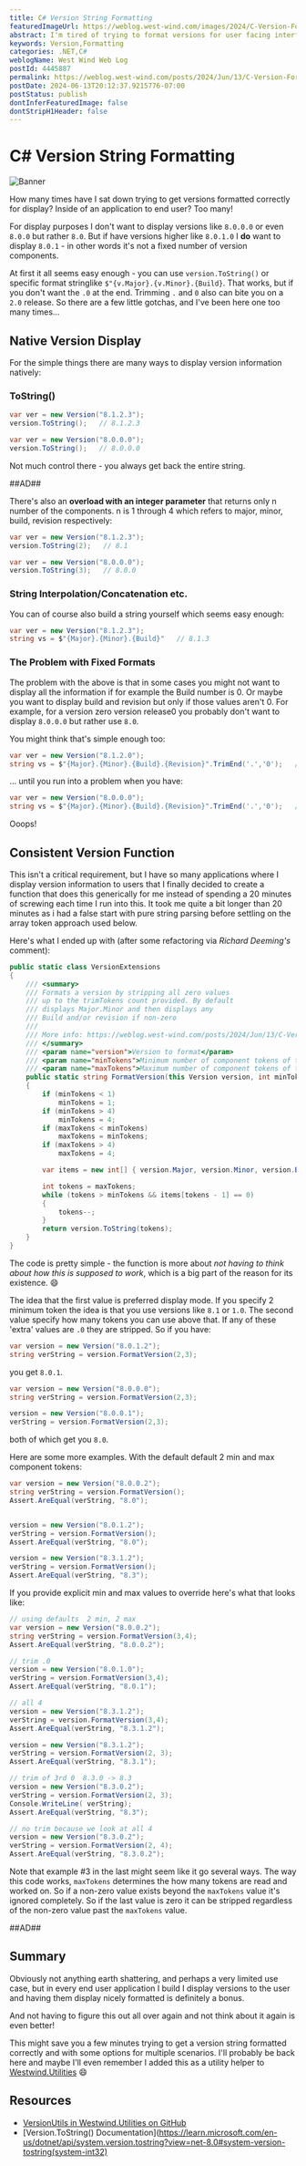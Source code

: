 ```yaml
---
title: C# Version String Formatting
featuredImageUrl: https://weblog.west-wind.com/images/2024/C-Version-Formatting/Banner.jpg
abstract: I'm tired of trying to format versions for user facing interfaces after fumbling with it again and again. In this short post I show a small helper extension method that lets you configure how to form user friendly version strings to display to end users.
keywords: Version,Formatting
categories: .NET,C#
weblogName: West Wind Web Log
postId: 4445887
permalink: https://weblog.west-wind.com/posts/2024/Jun/13/C-Version-Formatting
postDate: 2024-06-13T20:12:37.9215776-07:00
postStatus: publish
dontInferFeaturedImage: false
dontStripH1Header: false
---
```

# C# Version String Formatting

![Banner](Banner.jpg)

How many times have I sat down trying to get versions formatted correctly for display? Inside of an application to end user? Too many!

For display purposes I don't want to display versions like `8.0.0.0` or even `8.0.0` but rather `8.0`. But if have versions higher like `8.0.1.0` I **do** want to display `8.0.1` - in other words it's not a fixed number of version components. 

At first it all seems easy enough - you can use `version.ToString()` or specific format stringlike  `$"{v.Major}.{v.Minor}.{Build}`. That works, but if you don't want the `.0` at the end. Trimming `.` and `0` also can bite you on a `2.0` release. So there are a few little gotchas, and I've been here one too many times...

## Native Version Display
For the simple things there are many ways to display version information natively:

### ToString()

```cs
var ver = new Version("8.1.2.3");
version.ToString();   // 8.1.2.3

var ver = new Version("8.0.0.0");
version.ToString();   // 8.0.0.0
```

Not much control there - you always get back the entire string.

##AD##

There's also an **overload with an integer parameter** that returns only n number of the components. n is 1 through 4 which refers to major, minor, build, revision respectively:

```cs
var ver = new Version("8.1.2.3");
version.ToString(2);   // 8.1

var ver = new Version("8.0.0.0");
version.ToString(3);   // 8.0.0
```

### String Interpolation/Concatenation etc.
You can of course also build a string yourself which seems easy enough:

```cs
var ver = new Version("8.1.2.3");
string vs = $"{Major}.{Minor}.{Build}"   // 8.1.3
```

### The Problem with Fixed Formats
The problem with the above is that in some cases you might not want to display all the information if for example the Build number is 0. Or maybe you want to display build and revision but only if those values aren't 0. For example, for a version zero version release0 you probably don't want to display `8.0.0.0` but rather use `8.0`.

You might think that's simple enough too:

```cs
var ver = new Version("8.1.2.0");
string vs = $"{Major}.{Minor}.{Build}.{Revision}".TrimEnd('.','0');   // 8.1.2
```

... until you run into a problem when you have:

```cs
var ver = new Version("8.0.0.0");
string vs = $"{Major}.{Minor}.{Build}.{Revision}".TrimEnd('.','0');   // 8
```

Ooops!

## Consistent Version Function
This isn't a critical requirement, but I have so many applications where I display version information to users that I finally decided to create a function that does this generically for me instead of spending a 20 minutes of screwing each time I run into this. It took me quite a bit longer than 20 minutes as i had a false start with pure string parsing before settling on the array token approach used below.

Here's what I ended up with (after some refactoring via *Richard Deeming's* comment):

```csharp
public static class VersionExtensions
{
    /// <summary>
    /// Formats a version by stripping all zero values
    /// up to the trimTokens count provided. By default
    /// displays Major.Minor and then displays any
    /// Build and/or revision if non-zero	
    /// 
    /// More info: https://weblog.west-wind.com/posts/2024/Jun/13/C-Version-Formatting
    /// </summary>
    /// <param name="version">Version to format</param>
    /// <param name="minTokens">Minimum number of component tokens of the version to display</param>
    /// <param name="maxTokens">Maximum number of component tokens of the version to display</param>
    public static string FormatVersion(this Version version, int minTokens = 2, int maxTokens = 2)
    {
        if (minTokens < 1)
            minTokens = 1;
        if (minTokens > 4)
            minTokens = 4;
        if (maxTokens < minTokens)
            maxTokens = minTokens;
        if (maxTokens > 4)
            maxTokens = 4;

        var items = new int[] { version.Major, version.Minor, version.Build, version.Revision };

        int tokens = maxTokens;
        while (tokens > minTokens && items[tokens - 1] == 0)
        {
            tokens--;
        }
        return version.ToString(tokens);
    }
}
```

The code is pretty simple - the function is more about *not having to think about how this is supposed to work*, which is a big part of the reason for its existence. 😄

The idea that the first value is preferred display mode. If you specify 2 minimum token the idea is that you use versions like `8.1` or `1.0`. The second value specify how many tokens you can use above that. If any of these 'extra' values are `.0` they are stripped. So if you have:

```cs
var version = new Version("8.0.1.2");
string verString = version.FormatVersion(2,3);
```

you get `8.0.1`.

```cs
var version = new Version("8.0.0.0");
string verString = version.FormatVersion(2,3);

version = new Version("8.0.0.1");
verString = version.FormatVersion(2,3);
```

both of which get you `8.0`.

Here are some more examples. With the default default 2 min and max component tokens:

```csharp
var version = new Version("8.0.0.2");
string verString = version.FormatVersion();
Assert.AreEqual(verString, "8.0");


version = new Version("8.0.1.2");
verString = version.FormatVersion();
Assert.AreEqual(verString, "8.0");

version = new Version("8.3.1.2");
verString = version.FormatVersion();
Assert.AreEqual(verString, "8.3");
```

If you provide explicit min and max values to override here's what that looks like:

```csharp
// using defaults  2 min, 2 max
var version = new Version("8.0.0.2");
string verString = version.FormatVersion(3,4);
Assert.AreEqual(verString, "8.0.0.2");

// trim .0
version = new Version("8.0.1.0");
verString = version.FormatVersion(3,4);
Assert.AreEqual(verString, "8.0.1");

// all 4
version = new Version("8.3.1.2");
verString = version.FormatVersion(3,4);
Assert.AreEqual(verString, "8.3.1.2");

version = new Version("8.3.1.2");
verString = version.FormatVersion(2, 3);
Assert.AreEqual(verString, "8.3.1");

// trim of 3rd 0  8.3.0 -> 8.3
version = new Version("8.3.0.2");
verString = version.FormatVersion(2, 3);
Console.WriteLine( verString);
Assert.AreEqual(verString, "8.3");

// no trim because we look at all 4
version = new Version("8.3.0.2");
verString = version.FormatVersion(2, 4);
Assert.AreEqual(verString, "8.3.0.2");
```

Note that example #3 in the last might seem like it go several ways. The way this code works, `maxTokens` determines the how many tokens are read and worked on. So if a non-zero value exists beyond the `maxTokens` value it's ignored completely. So if the last value is zero it can be stripped regardless of the non-zero value past the `maxTokens` value.

##AD##

## Summary
Obviously not anything earth shattering, and perhaps a very limited use case, but in every end user application I build I display versions to the user and having them display nicely formatted is definitely a bonus.

And not having to figure this out all over again and not think about it again is even better!

This might save you a few minutes trying to get a version string formatted correctly and with some options for multiple scenarios. I'll probably be back here and maybe I'll even remember I added this as a utility helper to [Westwind.Utilities](https://learn.microsoft.com/en-us/dotnet/api/system.version.tostring?view=net-8.0#system-version-tostring(system-int32)) 😄

## Resources

* [VersionUtils in Westwind.Utilities on GitHub](https://github.com/RickStrahl/Westwind.Utilities/blob/master/Westwind.Utilities/Utilities/VersionUtils.cs)
* [Version.ToString() Documentation](https://learn.microsoft.com/en-us/dotnet/api/system.version.tostring?view=net-8.0#system-version-tostring(system-int32)